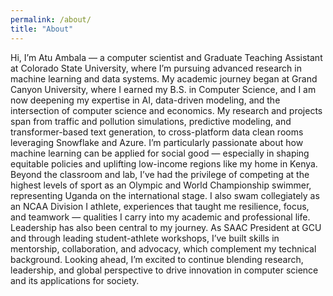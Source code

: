 ```yaml
---
permalink: /about/
title: "About"
---
```


Hi, I’m Atu Ambala — a computer scientist and Graduate Teaching Assistant at Colorado State University, where I’m pursuing advanced research in machine learning and data systems. My academic journey began at Grand Canyon University, where I earned my B.S. in Computer Science, and I am now deepening my expertise in AI, data-driven modeling, and the intersection of computer science and economics.
My research and projects span from traffic and pollution simulations, predictive modeling, and transformer-based text generation, to cross-platform data clean rooms leveraging Snowflake and Azure. I’m particularly passionate about how machine learning can be applied for social good — especially in shaping equitable policies and uplifting low-income regions like my home in Kenya.
Beyond the classroom and lab, I’ve had the privilege of competing at the highest levels of sport as an Olympic and World Championship swimmer, representing Uganda on the international stage. I also swam collegiately as an NCAA Division I athlete, experiences that taught me resilience, focus, and teamwork — qualities I carry into my academic and professional life.
Leadership has also been central to my journey. As SAAC President at GCU and through leading student-athlete workshops, I’ve built skills in mentorship, collaboration, and advocacy, which complement my technical background.
Looking ahead, I’m excited to continue blending research, leadership, and global perspective to drive innovation in computer science and its applications for society.
